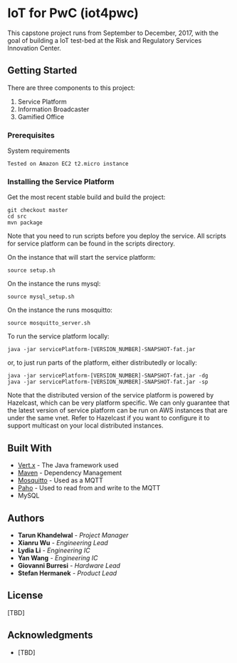 # IoT for PwC (iot4pwc)

This capstone project runs from September to December, 2017, with the goal of building a IoT test-bed at the Risk and Regulatory Services Innovation Center.

## Getting Started

There are three components to this project:
1. Service Platform
2. Information Broadcaster
3. Gamified Office

### Prerequisites

System requirements

```
Tested on Amazon EC2 t2.micro instance
```

### Installing the Service Platform

Get the most recent stable build and build the project:
```
git checkout master
cd src
mvn package
```

Note that you need to run scripts before you deploy the service. All scripts for service platform can be found in the scripts directory. 

On the instance that will start the service platform:
```
source setup.sh
```

On the instance the runs mysql:
```
source mysql_setup.sh
```

On the instance the runs mosquitto:
```
source mosquitto_server.sh
```

To run the service platform locally:
```
java -jar servicePlatform-[VERSION_NUMBER]-SNAPSHOT-fat.jar
```
or, to just run parts of the platform, either distributedly or locally:
```
java -jar servicePlatform-[VERSION_NUMBER]-SNAPSHOT-fat.jar -dg
java -jar servicePlatform-[VERSION_NUMBER]-SNAPSHOT-fat.jar -sp
```

Note that the distributed version of the service platform is powered by Hazelcast, which can be very platform specific. We can only guarantee that the latest version of service platform can be run on AWS instances that are under the same vnet. Refer to Hazelcast if you want to configure it to support multicast on your local distributed instances.

## Built With

* [Vert.x](http://vertx.io/) - The Java framework used
* [Maven](https://maven.apache.org/) - Dependency Management
* [Mosquitto](https://mosquitto.org/) - Used as a MQTT
* [Paho](https://www.eclipse.org/paho/) - Used to read from and write to the MQTT
* MySQL

## Authors

* **Tarun Khandelwal** - *Project Manager*
* **Xianru Wu** - *Engineering Lead*
* **Lydia Li** - *Engineering IC*
* **Yan Wang** - *Engineering IC*
* **Giovanni Burresi** - *Hardware Lead*
* **Stefan Hermanek** - *Product Lead*


## License

[TBD]

## Acknowledgments

* [TBD]
